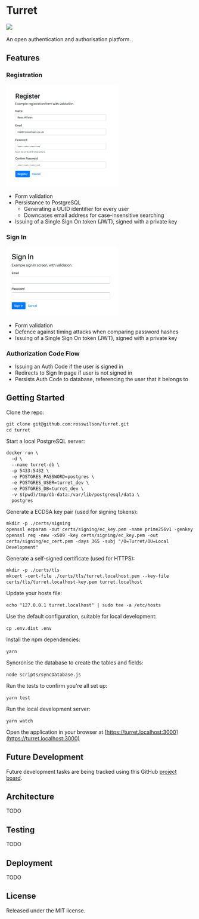 # Turret

[![](https://github.com/rosswilson/turret/workflows/Node.js/badge.svg)](https://github.com/rosswilson/turret/actions)

An open authentication and authorisation platform.

## Features

### Registration

<a href="./docs/screenshots/register.png">
  <img src="./docs/screenshots/register.png" alt="registration form with name, email, password, and password repeat fields" width="300">
</a>

- Form validation
- Persistance to PostgreSQL
  - Generating a UUID identifier for every user
  - Downcases email address for case-insensitive searching
- Issuing of a Single Sign On token (JWT), signed with a private key

### Sign In

<a href="./docs/screenshots/sign-in.png">
  <img src="./docs/screenshots/sign-in.png" alt="sign-in form with email and password fields" width="300">
</a>

- Form validation
- Defence against timing attacks when comparing password hashes
- Issuing of a Single Sign On token (JWT), signed with a private key

### Authorization Code Flow

- Issuing an Auth Code if the user is signed in
- Redirects to Sign In page if user is not signed in
- Persists Auth Code to database, referencing the user that it belongs to

## Getting Started

Clone the repo:

```
git clone git@github.com:rosswilson/turret.git
cd turret
```

Start a local PostgreSQL server:

```
docker run \
  -d \
  --name turret-db \
  -p 5433:5432 \
  -e POSTGRES_PASSWORD=postgres \
  -e POSTGRES_USER=turret_dev \
  -e POSTGRES_DB=turret_dev \
  -v $(pwd)/tmp/db-data:/var/lib/postgresql/data \
  postgres
```

Generate a ECDSA key pair (used for signing tokens):

```
mkdir -p ./certs/signing
openssl ecparam -out certs/signing/ec_key.pem -name prime256v1 -genkey
openssl req -new -x509 -key certs/signing/ec_key.pem -out certs/signing/ec_cert.pem -days 365 -subj "/O=Turret/OU=Local Development"
```

Generate a self-signed certificate (used for HTTPS):

```
mkdir -p ./certs/tls
mkcert -cert-file ./certs/tls/turret.localhost.pem --key-file certs/tls/turret.localhost-key.pem turret.localhost
```

Update your hosts file:

`echo "127.0.0.1 turret.localhost" | sudo tee -a /etc/hosts`

Use the default configuration, suitable for local development:

`cp .env.dist .env`

Install the npm dependencies:

`yarn`

Syncronise the database to create the tables and fields:

`node scripts/syncDatabase.js`

Run the tests to confirm you're all set up:

`yarn test`

Run the local development server:

`yarn watch`

Open the application in your browser at [https://turret.localhost:3000](https://turret.localhost:3000)

## Future Development

Future development tasks are being tracked using this GitHub [project board](https://github.com/rosswilson/turret/projects/1).

## Architecture

TODO

## Testing

TODO

## Deployment

TODO

## License

Released under the MIT license.
